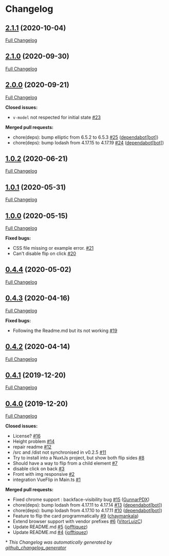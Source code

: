 # Changelog

## [2.1.1](https://github.com/kgrandemange/vue-flip/tree/2.1.1) (2020-10-04)

[Full Changelog](https://github.com/kgrandemange/vue-flip/compare/2.1.0...2.1.1)

## [2.1.0](https://github.com/kgrandemange/vue-flip/tree/2.1.0) (2020-09-30)

[Full Changelog](https://github.com/kgrandemange/vue-flip/compare/2.0.0...2.1.0)

## [2.0.0](https://github.com/kgrandemange/vue-flip/tree/2.0.0) (2020-09-21)

[Full Changelog](https://github.com/kgrandemange/vue-flip/compare/1.0.2...2.0.0)

**Closed issues:**

- `v-model` not respected for initial state [\#23](https://github.com/kgrandemange/vue-flip/issues/23)

**Merged pull requests:**

- chore\(deps\): bump elliptic from 6.5.2 to 6.5.3 [\#25](https://github.com/kgrandemange/vue-flip/pull/25) ([dependabot[bot]](https://github.com/apps/dependabot))
- chore\(deps\): bump lodash from 4.17.15 to 4.17.19 [\#24](https://github.com/kgrandemange/vue-flip/pull/24) ([dependabot[bot]](https://github.com/apps/dependabot))

## [1.0.2](https://github.com/kgrandemange/vue-flip/tree/1.0.2) (2020-06-21)

[Full Changelog](https://github.com/kgrandemange/vue-flip/compare/1.0.1...1.0.2)

## [1.0.1](https://github.com/kgrandemange/vue-flip/tree/1.0.1) (2020-05-31)

[Full Changelog](https://github.com/kgrandemange/vue-flip/compare/1.0.0...1.0.1)

## [1.0.0](https://github.com/kgrandemange/vue-flip/tree/1.0.0) (2020-05-15)

[Full Changelog](https://github.com/kgrandemange/vue-flip/compare/0.4.4...1.0.0)

**Fixed bugs:**

- CSS file missing or example error. [\#21](https://github.com/kgrandemange/vue-flip/issues/21)
- Can't disable flip on click [\#20](https://github.com/kgrandemange/vue-flip/issues/20)

## [0.4.4](https://github.com/kgrandemange/vue-flip/tree/0.4.4) (2020-05-02)

[Full Changelog](https://github.com/kgrandemange/vue-flip/compare/0.4.3...0.4.4)

## [0.4.3](https://github.com/kgrandemange/vue-flip/tree/0.4.3) (2020-04-16)

[Full Changelog](https://github.com/kgrandemange/vue-flip/compare/0.4.2...0.4.3)

**Fixed bugs:**

- Following the Readme.md but its not working [\#19](https://github.com/kgrandemange/vue-flip/issues/19)

## [0.4.2](https://github.com/kgrandemange/vue-flip/tree/0.4.2) (2020-04-14)

[Full Changelog](https://github.com/kgrandemange/vue-flip/compare/0.4.1...0.4.2)

## [0.4.1](https://github.com/kgrandemange/vue-flip/tree/0.4.1) (2019-12-20)

[Full Changelog](https://github.com/kgrandemange/vue-flip/compare/0.4.0...0.4.1)

## [0.4.0](https://github.com/kgrandemange/vue-flip/tree/0.4.0) (2019-12-20)

[Full Changelog](https://github.com/kgrandemange/vue-flip/compare/1697af0765c260c31be78be3b59a6b236cce85cc...0.4.0)

**Closed issues:**

- License? [\#16](https://github.com/kgrandemange/vue-flip/issues/16)
- Height problem [\#14](https://github.com/kgrandemange/vue-flip/issues/14)
- repair readme [\#12](https://github.com/kgrandemange/vue-flip/issues/12)
- /src and /dist not synchronised in v0.2.5 [\#11](https://github.com/kgrandemange/vue-flip/issues/11)
- Try to install into a NuxtJs project, but show both flip sides [\#8](https://github.com/kgrandemange/vue-flip/issues/8)
- Should have a way to flip from a child element [\#7](https://github.com/kgrandemange/vue-flip/issues/7)
- disable click on back [\#3](https://github.com/kgrandemange/vue-flip/issues/3)
- Front with img responsive [\#2](https://github.com/kgrandemange/vue-flip/issues/2)
- integration VueFlip in Main.ts [\#1](https://github.com/kgrandemange/vue-flip/issues/1)

**Merged pull requests:**

- Fixed chrome support : backface-visibility bug [\#15](https://github.com/kgrandemange/vue-flip/pull/15) ([GunnarPDX](https://github.com/GunnarPDX))
- chore\(deps\): bump lodash from 4.17.11 to 4.17.14 [\#13](https://github.com/kgrandemange/vue-flip/pull/13) ([dependabot[bot]](https://github.com/apps/dependabot))
- chore\(deps\): bump lodash from 4.17.10 to 4.17.11 [\#10](https://github.com/kgrandemange/vue-flip/pull/10) ([dependabot[bot]](https://github.com/apps/dependabot))
- Feature to flip the card programmatically [\#9](https://github.com/kgrandemange/vue-flip/pull/9) ([chaymankala](https://github.com/chaymankala))
- Extend browser support with vendor prefixes [\#6](https://github.com/kgrandemange/vue-flip/pull/6) ([VitorLuizC](https://github.com/VitorLuizC))
- Update README.md [\#5](https://github.com/kgrandemange/vue-flip/pull/5) ([jofftiquez](https://github.com/jofftiquez))
- Update README.md [\#4](https://github.com/kgrandemange/vue-flip/pull/4) ([jofftiquez](https://github.com/jofftiquez))



\* *This Changelog was automatically generated by [github_changelog_generator](https://github.com/github-changelog-generator/github-changelog-generator)*
